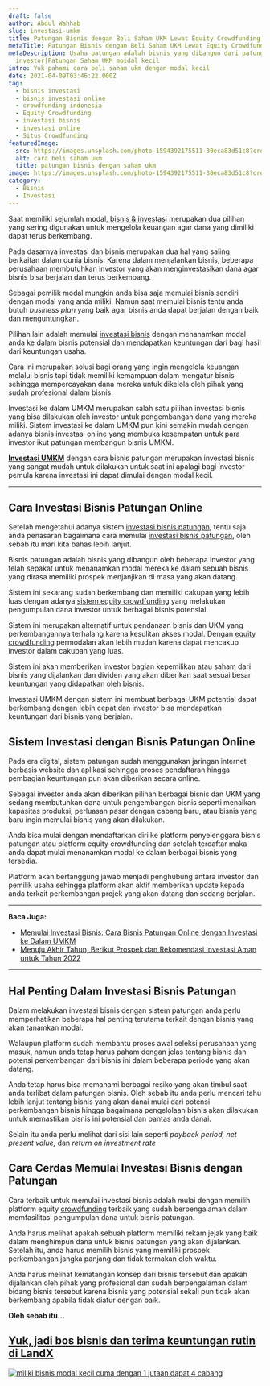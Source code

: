 ```yaml
---
draft: false
author: Abdul Wahhab
slug: investasi-umkm
title: Patungan Bisnis dengan Beli Saham UKM Lewat Equity Crowdfunding
metaTitle: Patungan Bisnis dengan Beli Saham UKM Lewat Equity Crowdfunding
metaDescription: Usaha patungan adalah bisnis yang dibangun dari patungan para
  investor|Patungan Saham UKM moidal kecil
intro: Yuk pahami cara beli saham ukm dengan modal kecil
date: 2021-04-09T03:46:22.000Z
tag:
  - bisnis investasi
  - bisnis investasi online
  - crowdfunding indonesia
  - Equity Crowdfunding
  - investasi bisnis
  - investasi online
  - Situs Crowdfunding
featuredImage:
  src: https://images.unsplash.com/photo-1594392175511-30eca83d51c8?crop=entropy&cs=tinysrgb&fit=max&fm=jpg&ixid=MnwxMTc3M3wwfDF8c2VhcmNofDd8fHNtYWxsJTIwYnVzaW5lc3N8ZW58MHx8fHwxNjM4OTQ4NTk3&ixlib=rb-1.2.1&q=80&w=1080
  alt: cara beli saham ukm
  title: patungan bisnis dengan saham ukm
image: https://images.unsplash.com/photo-1594392175511-30eca83d51c8?crop=entropy&cs=tinysrgb&fit=max&fm=jpg&ixid=MnwxMTc3M3wwfDF8c2VhcmNofDd8fHNtYWxsJTIwYnVzaW5lc3N8ZW58MHx8fHwxNjM4OTQ4NTk3&ixlib=rb-1.2.1&q=80&w=1080
category:
  - Bisnis
  - Investasi
---
```

Saat memiliki sejumlah modal, [bisnis & investasi](https://landx.id/) merupakan dua pilihan yang sering digunakan untuk mengelola keuangan agar dana yang dimiliki dapat terus berkembang.

Pada dasarnya investasi dan bisnis merupakan dua hal yang saling berkaitan dalam dunia bisnis. Karena dalam menjalankan bisnis, beberapa perusahaan membutuhkan investor yang akan menginvestasikan dana agar bisnis bisa berjalan dan terus berkembang.

Sebagai pemilik modal mungkin anda bisa saja memulai bisnis sendiri dengan modal yang anda miliki. Namun saat memulai bisnis tentu anda butuh *business plan* yang baik agar bisnis anda dapat berjalan dengan baik dan menguntungkan.

Pilihan lain adalah memulai [investasi bisnis](https://landx.id/) dengan menanamkan modal anda ke dalam bisnis potensial dan mendapatkan keuntungan dari bagi hasil dari keuntungan usaha.

Cara ini merupakan solusi bagi orang yang ingin mengelola keuangan melalui bisnis tapi tidak memiliki kemampuan dalam mengatur bisnis sehingga mempercayakan dana mereka untuk dikelola oleh pihak yang sudah profesional dalam bisnis.

Investasi ke dalam  UMKM merupakan salah satu pilihan investasi bisnis yang bisa dilakukan oleh investor untuk pengembangan dana yang mereka miliki. Sistem investasi ke dalam UMKM pun kini semakin mudah dengan adanya bisnis investasi online yang membuka kesempatan untuk para investor ikut patungan membangun bisnis UMKM.

**[Investasi UMKM](https://landx.id/)** dengan cara bisnis patungan merupakan investasi bisnis yang sangat mudah untuk dilakukan untuk saat ini apalagi bagi investor pemula karena investasi ini dapat dimulai dengan modal kecil.

- - -

## Cara Investasi Bisnis Patungan Online

Setelah mengetahui adanya sistem [investasi bisnis patungan](https://landx.id/), tentu saja anda penasaran bagaimana cara memulai [investasi bisnis patungan](https://landx.id/), oleh sebab itu mari kita bahas lebih lanjut.

Bisnis patungan adalah bisnis yang dibangun oleh beberapa investor yang telah sepakat untuk menanamkan modal mereka ke dalam sebuah bisnis yang dirasa memiliki prospek menjanjikan di masa yang akan datang.

Sistem ini sekarang sudah berkembang dan memiliki cakupan yang lebih luas dengan adanya [sistem equity crowdfunding](https://landx.id/) yang melakukan pengumpulan dana investor untuk berbagai bisnis potensial.

Sistem ini merupakan alternatif untuk pendanaan bisnis dan UKM yang perkembangannya terhalang karena kesulitan akses modal. Dengan [equity crowdfunding](https://landx.id/) permodalan akan lebih mudah karena dapat mencakup investor dalam cakupan yang luas.

Sistem ini akan memberikan investor bagian kepemilikan atau saham dari bisnis yang dijalankan dan dividen yang akan diberikan saat sesuai besar keuntungan yang didapatkan oleh bisnis.

Investasi UMKM dengan sistem ini membuat berbagai UKM potential dapat berkembang dengan lebih cepat dan investor bisa mendapatkan keuntungan dari bisnis yang berjalan.

## Sistem Investasi dengan Bisnis Patungan Online

Pada era digital, sistem patungan sudah menggunakan jaringan internet berbasis website dan aplikasi sehingga proses pendaftaran hingga pembagian keuntungan pun akan diberikan secara online.

Sebagai investor anda akan diberikan pilihan berbagai bisnis dan UKM yang sedang membutuhkan dana untuk pengembangan bisnis seperti menaikan kapasitas produksi, perluasan pasar dengan cabang baru, atau bisnis yang baru ingin memulai bisnis yang akan dilakukan.

Anda bisa mulai dengan mendaftarkan diri ke platform penyelenggara bisnis patungan atau platform equity crowdfunding dan setelah terdaftar maka anda dapat mulai menanamkan modal ke dalam berbagai bisnis yang tersedia.

Platform akan bertanggung jawab menjadi penghubung antara investor dan pemilik usaha sehingga platform akan aktif memberikan update kepada anda terkait perkembangan projek yang akan datang dan sedang berjalan.

- - -

**Baca Juga:**

* [Memulai Investasi Bisnis: Cara Bisnis Patungan Online dengan Investasi ke Dalam UMKM](https://landx.id/blog/investasi-umkm/)
* [Menuju Akhir Tahun, Berikut Prospek dan Rekomendasi Investasi Aman untuk Tahun 2022](https://landx.id/blog/rekomendasi-investasi-di-tahun-2022/)

- - -

## Hal Penting Dalam Investasi Bisnis Patungan

Dalam melakukan investasi bisnis dengan sistem patungan anda perlu memperhatikan beberapa hal penting terutama terkait dengan bisnis yang akan tanamkan modal.

Walaupun platform sudah membantu proses awal seleksi perusahaan yang masuk, namun anda tetap harus paham dengan jelas tentang bisnis dan potensi perkembangan dari bisnis ini dalam beberapa periode yang akan datang.

Anda tetap harus bisa memahami berbagai resiko yang akan timbul saat anda terlibat dalam patungan bisnis. Oleh sebab itu anda perlu mencari tahu lebih lanjut tentang bisnis yang akan danai mulai dari potensi perkembangan bisnis hingga bagaimana pengelolaan bisnis akan dilakukan untuk memastikan bisnis ini potensial dan pantas anda danai.

Selain itu anda perlu melihat dari sisi lain seperti *payback period, net present value,* dan *return on investment rate*

## Cara Cerdas Memulai Investasi Bisnis dengan Patungan

Cara terbaik untuk memulai investasi bisnis adalah mulai dengan memilih platform equity [crowdfunding](https://landx.id/https://landx.id/) terbaik yang sudah berpengalaman dalam memfasilitasi pengumpulan dana untuk bisnis patungan.

Anda harus melihat apakah sebuah platform memiliki rekam jejak yang baik dalam menghimpun dana untuk bisnis patungan yang akan dijalankan. Setelah itu, anda harus memilih bisnis yang memiliki prospek perkembangan jangka panjang dan tidak termakan oleh waktu.

Anda harus melihat kematangan konsep dari bisnis tersebut dan apakah dijalankan oleh pihak yang profesional dan sudah berpengalaman dalam bidang bisnis tersebut karena bisnis yang potensial sekali pun tidak akan berkembang apabila tidak diatur dengan baik.

**Oleh sebab itu…**

## [Yuk, jadi bos bisnis dan terima keuntungan rutin di LandX](https://landx.id/?utm_source=Blog&utm_medium=organic+keyword&utm_campaign=blog&utm_id=Blog)

[![miliki bisnis modal kecil cuma dengan 1 jutaan dapat 4 cabang ](https://accountgram-production.sfo2.cdn.digitaloceanspaces.com/landx_ghost/2021/11/jadi-owner-bisnis-hanya-1-jutaan-dengan-cuan-yang-sangat-menjanjikan.png)](https://landx.id/?utm_source=Blog&utm_medium=organic+keyword&utm_campaign=blog&utm_id=Blog)
